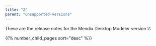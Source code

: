```yaml
---
title: "2"
parent: "unsupported-versions"
---
```


These are the release notes for the Mendix Desktop Modeler version 2:

{{% number_child_pages sort="desc" %}}
